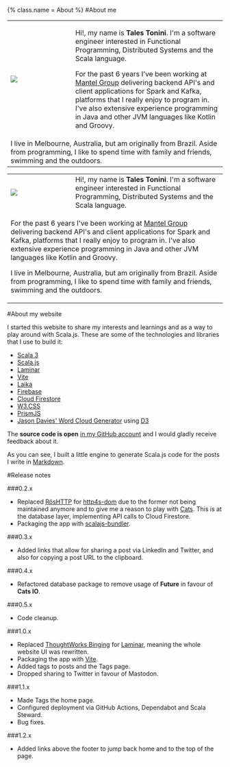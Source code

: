 {%
  class.name = About
%}
#About me

<div class="aside">
  <table class="w3-hide-small" style="width:100%">
    <tr>
      <td style="padding-right: 15px; width: 30%;"><img src="/img/talestonini.jpg" /></td>
      <td>
        <p>Hi!, my name is <strong>Tales Tonini</strong>. I'm a software engineer interested in Functional Programming, Distributed Systems and the Scala language.</p>
        <p>For the past 6 years I've been working at <a href="https://mantelgroup.com.au/">Mantel Group</a> delivering backend API's and client applications for Spark and Kafka, platforms that I really enjoy to program in. I've also extensive experience programming in Java and other JVM languages like Kotlin and Groovy.</p>
      </td>
    </tr>
    <tr>
      <td colspan="2">
        I live in Melbourne, Australia, but am originally from Brazil. Aside from programming, I like to spend time with family and friends, swimming and the outdoors.
      </td>
    </tr>
  </table>
  <table class="w3-hide-large w3-hide-medium" style="width:100%">
    <tr>
      <td style="padding-right: 10px; width: 30%;"><img src="/img/talestonini.jpg" /></td>
      <td>
        Hi!, my name is <strong>Tales Tonini</strong>. I'm a software engineer interested in Functional Programming, Distributed Systems and the Scala language.
      </td>
    </tr>
    <tr>
      <td colspan="2">
        <p>For the past 6 years I've been working at <a href="https://mantelgroup.com.au/">Mantel Group</a> delivering backend API's and client applications for Spark and Kafka, platforms that I really enjoy to program in. I've also extensive experience programming in Java and other JVM languages like Kotlin and Groovy.</p>
        <p>I live in Melbourne, Australia, but am originally from Brazil. Aside from programming, I like to spend time with family and friends, swimming and the outdoors.</p>
      </td>
    </tr>
  </table>
</div>

#About my website

I started this website to share my interests and learnings and as a way to play around with Scala.js. These are some of
the technologies and libraries that I use to build it:

- [Scala 3](https://www.scala-lang.org/)
- [Scala.js](https://www.scala-js.org/)
- [Laminar](https://laminar.dev/)
- [Vite](https://vitejs.dev/)
- [Laika](https://typelevel.org/Laika/)
- [Firebase](https://firebase.google.com/)
- [Cloud Firestore](https://firebase.google.com/docs/firestore)
- [W3.CSS](https://www.w3schools.com/w3css/default.asp)
- [PrismJS](https://prismjs.com/index.html)
- [Jason Davies' Word Cloud Generator](https://www.jasondavies.com/wordcloud/) using [D3](https://d3js.org/)

The **source code is open** [in my GitHub account](https://github.com/talestonini/talestonini.com) and I would gladly
receive feedback about it.

As you can see, I built a little engine to generate Scala.js code for the posts I write in
[Markdown](https://en.wikipedia.org/wiki/Markdown).

#Release notes

###0.2.x
- Replaced [RösHTTP](https://github.com/hmil/RosHTTP) for [http4s-dom](https://http4s.github.io/http4s-dom/) due to the
former not being maintained anymore and to give me a reason to play with [Cats](https://typelevel.org/cats/). This is at
the database layer, implementing API calls to Cloud Firestore.
- Packaging the app with [scalajs-bundler](https://scalacenter.github.io/scalajs-bundler/).

###0.3.x
- Added links that allow for sharing a post via LinkedIn and Twitter, and also for copying a post URL to the clipboard.

###0.4.x
- Refactored database package to remove usage of **Future** in favour of **Cats IO**.

###0.5.x
- Code cleanup.

###1.0.x
- Replaced [ThoughtWorks Binging](https://github.com/ThoughtWorksInc/Binding.scala) for [Laminar](https://laminar.dev/),
meaning the whole website UI was rewritten.
- Packaging the app with [Vite](http://vitejs.dev/).
- Added tags to posts and the Tags page.
- Dropped sharing to Twitter in favour of Mastodon.

###1.1.x
- Made Tags the home page.
- Configured deployment via GitHub Actions, Dependabot and Scala Steward.
- Bug fixes.

###1.2.x
- Added links above the footer to jump back home and to the top of the page.
